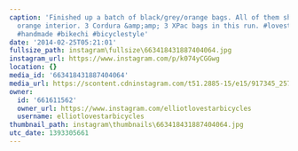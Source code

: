 ```yaml
---
caption: 'Finished up a batch of black/grey/orange bags. All of them share a wicked
  orange interior. 3 Cordura &amp;amp; 3 XPac bags in this run. #lovestarbicyclebags
  #handmade #bikechi #bicyclestyle'
date: '2014-02-25T05:21:01'
fullsize_path: instagram\fullsize\663418431887404064.jpg
instagram_url: https://www.instagram.com/p/k074yCGGwg
location: {}
media_id: '663418431887404064'
media_url: https://scontent.cdninstagram.com/t51.2885-15/e15/917345_257605904417633_1965718535_n.jpg?ig_cache_key=NjYzNDE4NDMxODg3NDA0MDY0.2
owner:
  id: '661611562'
  owner_url: https://www.instagram.com/elliotlovestarbicycles
  username: elliotlovestarbicycles
thumbnail_path: instagram\thumbnails\663418431887404064.jpg
utc_date: 1393305661
---
```

